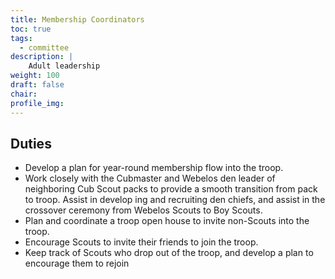 ```yaml
---
title: Membership Coordinators
toc: true
tags:
  - committee
description: |
    Adult leadership
weight: 100
draft: false
chair:
profile_img:
---
```


## Duties

- Develop a plan for year-round membership flow into the troop.
- Work closely with the Cubmaster and Webelos den leader of neighboring Cub
Scout packs to provide a smooth transition from pack to troop. Assist in develop
ing and recruiting den chiefs, and assist in the crossover ceremony from Webelos
Scouts to Boy Scouts.
- Plan and coordinate a troop open house to invite non-Scouts into the troop.
- Encourage Scouts to invite their friends to join the troop.
- Keep track of Scouts who drop out of the troop, and develop a plan to encourage
them to rejoin

